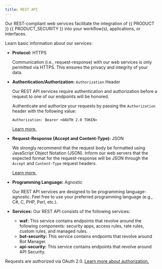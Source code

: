 ```yaml
---
title: REST API
---
```


Our REST-compliant web services facilitate the integration of {{ PRODUCT }} {{ PRODUCT_SECURITY }} into your workflow(s), applications, or interfaces.

Learn basic information about our services:

-   **Protocol:** HTTPS
    
    Communication (i.e., request-response) with our web services is only permitted via HTTPS. This ensures the privacy and integrity of your data.

-   **Authentication/Authorization:** `Authorization` Header
    
    Our REST API services require authentication and authorization before a request to one of our endpoints will be honored.
    
    Authenticate and authorize your requests by passing the `Authorization` header with the following value:
       
    `Authorization: Bearer <OAUTH 2.0 TOKEN>`
    
    [Learn more.](FINDME)

-   **Request-Response (Accept and Content-Type):** JSON
    
    We strongly recommend that the request body be formatted using JavaScript Object Notation (JSON). Inform our web servers that the expected format for the request-response will be JSON through the `Accept` and `Content-Type` request headers.
    
    [Learn more.](FINDME)

-   **Programming Language:** Agnostic
    
    Our REST API services are designed to be programming language-agnostic. Feel free to use your preferred programming language (e.g., C#, C, PHP, Perl, etc.).

-   **Services:** Our REST API consists of the following services:

    -   **waf:** This service contains endpoints that revolve around the following components: security apps, access rules, rate rules, custom rules, and managed rules.
    -   **bot-security:** This service contains endpoints that revolve around Bot Manager.
    -   **api-security:** This service contains endpoints that revolve around API Security.
    
Requests are authorized via OAuth 2.0.  [Learn more about authorization.](FINDME)